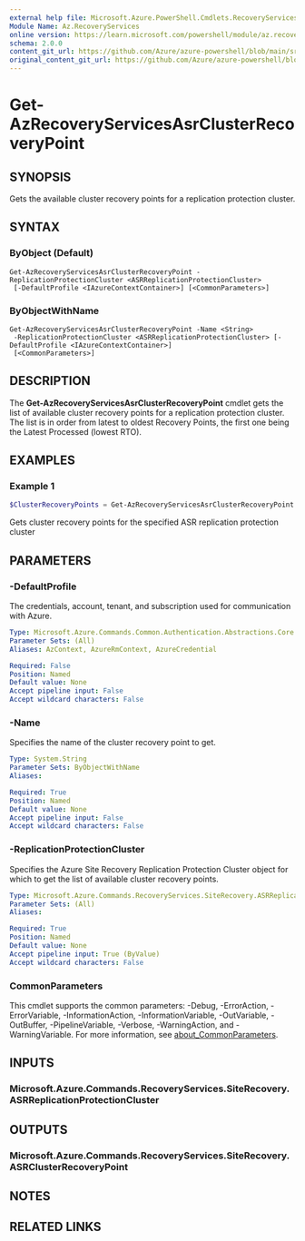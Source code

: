 ```yaml
---
external help file: Microsoft.Azure.PowerShell.Cmdlets.RecoveryServices.SiteRecovery.dll-Help.xml
Module Name: Az.RecoveryServices
online version: https://learn.microsoft.com/powershell/module/az.recoveryservices/get-azrecoveryservicesasrclusterrecoverypoint
schema: 2.0.0
content_git_url: https://github.com/Azure/azure-powershell/blob/main/src/RecoveryServices/RecoveryServices/help/Get-AzRecoveryServicesAsrClusterRecoveryPoint.md
original_content_git_url: https://github.com/Azure/azure-powershell/blob/main/src/RecoveryServices/RecoveryServices/help/Get-AzRecoveryServicesAsrClusterRecoveryPoint.md
---
```


# Get-AzRecoveryServicesAsrClusterRecoveryPoint

## SYNOPSIS
Gets the available cluster recovery points for a replication protection cluster.

## SYNTAX

### ByObject (Default)
```
Get-AzRecoveryServicesAsrClusterRecoveryPoint -ReplicationProtectionCluster <ASRReplicationProtectionCluster>
 [-DefaultProfile <IAzureContextContainer>] [<CommonParameters>]
```

### ByObjectWithName
```
Get-AzRecoveryServicesAsrClusterRecoveryPoint -Name <String>
 -ReplicationProtectionCluster <ASRReplicationProtectionCluster> [-DefaultProfile <IAzureContextContainer>]
 [<CommonParameters>]
```

## DESCRIPTION
The **Get-AzRecoveryServicesAsrClusterRecoveryPoint** cmdlet gets the list of available cluster recovery points for a replication protection cluster. The list is in order from latest to oldest Recovery Points, the first one being the Latest Processed (lowest RTO).

## EXAMPLES

### Example 1
```powershell
$ClusterRecoveryPoints = Get-AzRecoveryServicesAsrClusterRecoveryPoint -ReplicationProtectionCluster $ReplicationProtectionCluster
```

Gets cluster recovery points for the specified ASR replication protection cluster

## PARAMETERS

### -DefaultProfile
The credentials, account, tenant, and subscription used for communication with Azure.

```yaml
Type: Microsoft.Azure.Commands.Common.Authentication.Abstractions.Core.IAzureContextContainer
Parameter Sets: (All)
Aliases: AzContext, AzureRmContext, AzureCredential

Required: False
Position: Named
Default value: None
Accept pipeline input: False
Accept wildcard characters: False
```

### -Name
Specifies the name of the cluster recovery point to get.

```yaml
Type: System.String
Parameter Sets: ByObjectWithName
Aliases:

Required: True
Position: Named
Default value: None
Accept pipeline input: False
Accept wildcard characters: False
```

### -ReplicationProtectionCluster
Specifies the Azure Site Recovery Replication Protection Cluster object for which to get the list of available cluster recovery points.

```yaml
Type: Microsoft.Azure.Commands.RecoveryServices.SiteRecovery.ASRReplicationProtectionCluster
Parameter Sets: (All)
Aliases:

Required: True
Position: Named
Default value: None
Accept pipeline input: True (ByValue)
Accept wildcard characters: False
```

### CommonParameters
This cmdlet supports the common parameters: -Debug, -ErrorAction, -ErrorVariable, -InformationAction, -InformationVariable, -OutVariable, -OutBuffer, -PipelineVariable, -Verbose, -WarningAction, and -WarningVariable. For more information, see [about_CommonParameters](http://go.microsoft.com/fwlink/?LinkID=113216).

## INPUTS

### Microsoft.Azure.Commands.RecoveryServices.SiteRecovery.ASRReplicationProtectionCluster

## OUTPUTS

### Microsoft.Azure.Commands.RecoveryServices.SiteRecovery.ASRClusterRecoveryPoint

## NOTES

## RELATED LINKS

